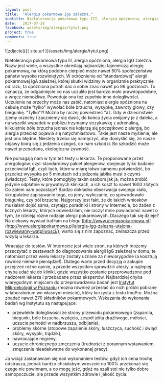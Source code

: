 ```yaml
---
layout: post
title:  "Alergia pokarmowa IgG zależna."
subtitle: Nietolerancja pokarmowa typu III, alergia opóźniona, alergia IgG zależna. Nazw jest wiele, a wszystkie określają najbardziej tajemniczą alergię pokarmową, na którą podobno cierpieć może nawet 50% społeczeństwa państw wysoko rozwiniętych ...
date:   2017-07-28
facebook: assets/img/alergia/tytul.png
project: true
comments: true
---
```


![zdjecie]({{ site.url }}/assets/img/alergia/tytul.png)

Nietolerancja pokarmowa typu III, alergia opóźniona, alergia IgG zależna. Nazw jest wiele, a wszystkie określają najbardziej tajemniczą alergię pokarmową, na którą podobno cierpieć może nawet 50% społeczeństwa państw wysoko rozwiniętych. W odróżnieniu od “standardowej” alergii pokarmowej IgA zależnej, której skutki widzimy w organizmie praktycznie od razu, ta opóźniona potrafi dać o sobie znać nawet po 96 godzinach. To oznacza, że odgadnięcie co nas uczuliło jest bardzo mało prawdopodobne, a wręcz niemożliwe. Powoduje ona też zupełnie inne dolegliwości. Uczulenie na orzechy może nas zabić, natomiast alergia opóźniona na cebulę może “tylko” wywołać bóle brzucha, wysypkę, zawroty głowy, czy biegunkę. “Tylko”?! Można by raczej powiedzieć “aż. Gdy w dzieciństwie zjemy orzechy i zaczniemy się dusić, do końca życia omijamy je z daleka, a na wszelki wypadek w pobliżu trzymamy strzykawkę z adrenaliną, kilkuletnie bóle brzucha jednak nie kojarzą się początkowo z alergią, bo alergia przecież pojawia się natychmiastowo. Takie jest nasze myślenie, ale jest ono błędne. Niestety trzeba się namęczyć, aby domyślić się, że nasze objawy biorą się z jedzenia czegoś, co nam szkodzi. Bo szkodzić może nawet przebadana, ekologiczna żywność.

Nie pomagają nam w tym też testy u lekarza. Te proponowane przez alergologów, czyli standardowy pakiet alergenów, obejmuje tylko badanie przeciwciał IgE, czyli tych, które w miarę łatwo samemu potwierdzić, bo przecież wysypka po 5 minutach od zjedzenia jabłka musi o czymś świadczyć. Testy, które pomogłyby takim osobom jak ja, można zrobić jedynie odpłatnie w prywatnych klinikach, a ich koszt to nawet 1600 złotych. Co zatem nam pozostaje? Bardzo dokładna obserwacja swojego ciała, skrupulatne zapisywanie tego, co jemy, wyliczanie, co spowodowało biegunkę, czy ból brzucha. 
Najgorszy jest fakt, że do takich wniosków musiałam dojść sama, czytając poradniki i strony w Internecie, bo żaden z licznych lekarzy, których odwiedziłam, nie raczył mnie powiadomić nawet o tym, że istnieją różne rodzaje alergii pokarmowych. Dlaczego tak się dzieje? Na ciekawy wywiad trafiłam na blogu [http://www.alergiapokarmowa.pl](http://www.alergiapokarmowa.pl/alergia-igg-zalezna-utajona-rozwiewamy-watpliwosci/), warto się z nim zapoznać, zwłaszcza przed wizytą u lekarza. 

Wracając do testów. W Internecie jest wiele stron, na których możemy przeczytać o zestawach do diagnozowania alergii IgG zależnej w domu, te natomiast przez wielu lekarzy zostały uznane za niewiarygodne (a kosztują również niemałe pieniądze!). Dlatego warto przed decyzją o zakupie przejrzeć różne opinie, a przede wszystkim sprawdzić atesty, a najlepiej chyba udać się do kliniki, gdzie wszystko zostanie przeprowadzone pod nadzorem lekarza i przebadane przez ekspertów. Najbardziej chyba wiarygodnym miejscem do przeprowadzenia badań jest [Instytut Mikroekologii w Poznaniu](https://instytut-mikroekologii.pl/produkt/imupro300-badanie-alergie-pokarmowa-opozniona/) (można również przesłać do nich próbki pobrane w laboratorium we własnym mieście), który korzysta z testu ImuPro. Można zbadać nawet 270 składników pokarmowych. Wskazania do wykonania badań wg Instytutu są następujące:
* przewlekłe dolegliwości ze strony przewodu pokarmowego (zaparcia, biegunki, bóle brzucha, wzdęcia, zespół jelita drażliwego, mdłości, uczucie pełności w nadbrzuszu, odbijanie),
* problemy skórne (atopowe zapalenie skóry, łuszczyca, suchość i świąd skóry, wysypki, trądzik),
* nawracające migreny, 
* uczucie chronicznego zmęczenia (trudności z porannym wstawaniem, zmęczenie nieadekwatne do wykonanej pracy).

Ja wciąż zastanawiam się nad wykonaniem testów, gdyż ich cena trochę odstrasza, jednak bardzo chciałabym wreszcie na 100% przekonać się czego nie powinnam, a co mogę jeść, gdyż na szali stoi nie tylko dobre samopoczucie, ale przede wszystkim zdrowie i jakość życia.

 
